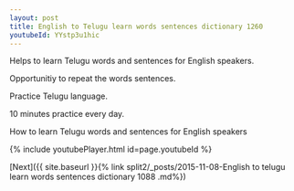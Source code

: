 ```yaml
---
layout: post
title: English to Telugu learn words sentences dictionary 1260 
youtubeId: YYstp3u1hic
---
```

 
 
Helps to learn Telugu words and sentences for English speakers.

Opportunitiy to repeat the words sentences. 

Practice Telugu language. 
 
10 minutes practice every day. 
 
How to learn Telugu words and sentences for English speakers 
 
{% include youtubePlayer.html id=page.youtubeId %}
 
 
[Next]({{ site.baseurl }}{% link  split2/_posts/2015-11-08-English to telugu learn words sentences dictionary 1088 .md%})
 

